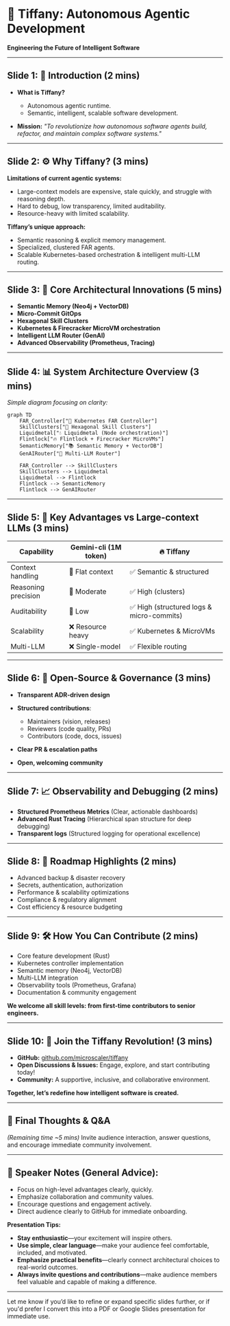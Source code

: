 # 🎤 **Tiffany: Autonomous Agentic Development**

**Engineering the Future of Intelligent Software**

---

## Slide 1: 🚀 **Introduction (2 mins)**

* **What is Tiffany?**

    * Autonomous agentic runtime.
    * Semantic, intelligent, scalable software development.
* **Mission:**
  *"To revolutionize how autonomous software agents build, refactor, and maintain complex software systems."*

---

## Slide 2: ⚙️ **Why Tiffany? (3 mins)**

**Limitations of current agentic systems:**

* Large-context models are expensive, stale quickly, and struggle with reasoning depth.
* Hard to debug, low transparency, limited auditability.
* Resource-heavy with limited scalability.

**Tiffany’s unique approach:**

* Semantic reasoning & explicit memory management.
* Specialized, clustered FAR agents.
* Scalable Kubernetes-based orchestration & intelligent multi-LLM routing.

---

## Slide 3: 🧩 **Core Architectural Innovations (5 mins)**

* **Semantic Memory (Neo4j + VectorDB)**
* **Micro-Commit GitOps**
* **Hexagonal Skill Clusters**
* **Kubernetes & Firecracker MicroVM orchestration**
* **Intelligent LLM Router (GenAI)**
* **Advanced Observability (Prometheus, Tracing)**

---

## Slide 4: 📊 **System Architecture Overview (3 mins)**

*Simple diagram focusing on clarity:*

```mermaid
graph TD
    FAR_Controller["🚦 Kubernetes FAR Controller"]
    SkillClusters["🧩 Hexagonal Skill Clusters"]
    Liquidmetal["💧 Liquidmetal (Node orchestration)"]
    Flintlock["🔥 Flintlock + Firecracker MicroVMs"]
    SemanticMemory["📚 Semantic Memory + VectorDB"]
    GenAIRouter["🧭 Multi-LLM Router"]

    FAR_Controller --> SkillClusters
    SkillClusters --> Liquidmetal
    Liquidmetal --> Flintlock
    Flintlock --> SemanticMemory
    Flintlock --> GenAIRouter
```

---

## Slide 5: 🎯 **Key Advantages vs Large-context LLMs (3 mins)**

| Capability          | Gemini-cli (1M token) | 🔥 **Tiffany**                        |
| ------------------- | --------------------- | ---------------------------------------- |
| Context handling    | 🔸 Flat context       | ✅ Semantic & structured                  |
| Reasoning precision | 🔸 Moderate           | ✅ High (clusters)                        |
| Auditability        | 🔸 Low                | ✅ High (structured logs & micro-commits) |
| Scalability         | ❌ Resource heavy      | ✅ Kubernetes & MicroVMs                  |
| Multi-LLM           | ❌ Single-model        | ✅ Flexible routing                       |

---

## Slide 6: 👥 **Open-Source & Governance (3 mins)**

* **Transparent ADR-driven design**
* **Structured contributions**:

    * Maintainers (vision, releases)
    * Reviewers (code quality, PRs)
    * Contributors (code, docs, issues)
* **Clear PR & escalation paths**
* **Open, welcoming community**

---

## Slide 7: 📈 **Observability and Debugging (2 mins)**

* **Structured Prometheus Metrics**
  (Clear, actionable dashboards)
* **Advanced Rust Tracing**
  (Hierarchical span structure for deep debugging)
* **Transparent logs**
  (Structured logging for operational excellence)

---

## Slide 8: 🌱 **Roadmap Highlights (2 mins)**

* Advanced backup & disaster recovery
* Secrets, authentication, authorization
* Performance & scalability optimizations
* Compliance & regulatory alignment
* Cost efficiency & resource budgeting

---

## Slide 9: 🛠️ **How You Can Contribute (2 mins)**

* Core feature development (Rust)
* Kubernetes controller implementation
* Semantic memory (Neo4j, VectorDB)
* Multi-LLM integration
* Observability tools (Prometheus, Grafana)
* Documentation & community engagement

**We welcome all skill levels: from first-time contributors to senior engineers.**

---

## Slide 10: 🚀 **Join the Tiffany Revolution! (3 mins)**

* **GitHub:** [github.com/microscaler/tiffany](https://github.com/microscaler/tiffany)
* **Open Discussions & Issues:**
  Engage, explore, and start contributing today!
* **Community:**
  A supportive, inclusive, and collaborative environment.

**Together, let’s redefine how intelligent software is created.**

---

## 🎯 **Final Thoughts & Q\&A**

*(Remaining time \~5 mins)*
Invite audience interaction, answer questions, and encourage immediate community involvement.

---

## 🚩 **Speaker Notes (General Advice):**

* Focus on high-level advantages clearly, quickly.
* Emphasize collaboration and community values.
* Encourage questions and engagement actively.
* Direct audience clearly to GitHub for immediate onboarding.

**Presentation Tips:**

* **Stay enthusiastic**—your excitement will inspire others.
* **Use simple, clear language**—make your audience feel comfortable, included, and motivated.
* **Emphasize practical benefits**—clearly connect architectural choices to real-world outcomes.
* **Always invite questions and contributions**—make audience members feel valuable and capable of making a difference.

---

Let me know if you’d like to refine or expand specific slides further, or if you'd prefer I convert this into a PDF or Google Slides presentation for immediate use.
